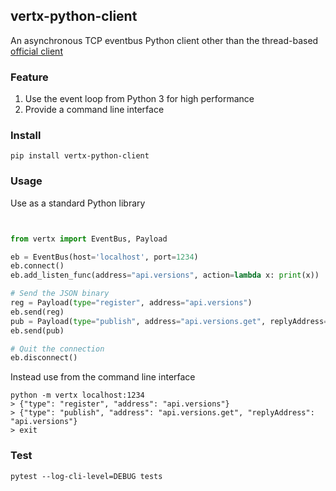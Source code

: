 vertx-python-client
---

An asynchronous TCP eventbus Python client other than the thread-based [official client](https://github.com/vert-x3/vertx-eventbus-bridge-clients/tree/master/python)


### Feature

1. Use the event loop from Python 3 for high performance
2. Provide a command line interface


### Install 


```
pip install vertx-python-client
```

### Usage 

Use as a standard Python library

```python


from vertx import EventBus, Payload

eb = EventBus(host='localhost', port=1234)
eb.connect()
eb.add_listen_func(address="api.versions", action=lambda x: print(x))

# Send the JSON binary
reg = Payload(type="register", address="api.versions")
eb.send(reg)
pub = Payload(type="publish", address="api.versions.get", replyAddress="api.versions")
eb.send(pub)

# Quit the connection
eb.disconnect()
```

Instead use from the command line interface

```
python -m vertx localhost:1234
> {"type": "register", "address": "api.versions"}
> {"type": "publish", "address": "api.versions.get", "replyAddress": "api.versions"}
> exit

```


### Test

``` 
pytest --log-cli-level=DEBUG tests
```
